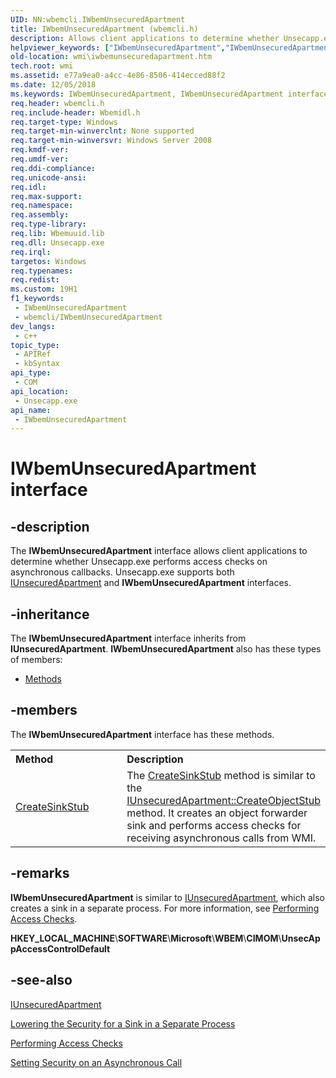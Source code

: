 ```yaml
---
UID: NN:wbemcli.IWbemUnsecuredApartment
title: IWbemUnsecuredApartment (wbemcli.h)
description: Allows client applications to determine whether Unsecapp.exe performs access checks on asynchronous callbacks.
helpviewer_keywords: ["IWbemUnsecuredApartment","IWbemUnsecuredApartment interface [Windows Management Instrumentation]","IWbemUnsecuredApartment interface [Windows Management Instrumentation]","described","wbemcli/IWbemUnsecuredApartment","wmi.iwbemunsecuredapartment"]
old-location: wmi\iwbemunsecuredapartment.htm
tech.root: wmi
ms.assetid: e77a9ea0-a4cc-4e86-8506-414ecced88f2
ms.date: 12/05/2018
ms.keywords: IWbemUnsecuredApartment, IWbemUnsecuredApartment interface [Windows Management Instrumentation], IWbemUnsecuredApartment interface [Windows Management Instrumentation],described, wbemcli/IWbemUnsecuredApartment, wmi.iwbemunsecuredapartment
req.header: wbemcli.h
req.include-header: Wbemidl.h
req.target-type: Windows
req.target-min-winverclnt: None supported
req.target-min-winversvr: Windows Server 2008
req.kmdf-ver: 
req.umdf-ver: 
req.ddi-compliance: 
req.unicode-ansi: 
req.idl: 
req.max-support: 
req.namespace: 
req.assembly: 
req.type-library: 
req.lib: Wbemuuid.lib
req.dll: Unsecapp.exe
req.irql: 
targetos: Windows
req.typenames: 
req.redist: 
ms.custom: 19H1
f1_keywords:
 - IWbemUnsecuredApartment
 - wbemcli/IWbemUnsecuredApartment
dev_langs:
 - c++
topic_type:
 - APIRef
 - kbSyntax
api_type:
 - COM
api_location:
 - Unsecapp.exe
api_name:
 - IWbemUnsecuredApartment
---
```


# IWbemUnsecuredApartment interface


## -description

The <b>IWbemUnsecuredApartment</b> interface 
   allows client applications to determine whether Unsecapp.exe performs access 
   checks on asynchronous callbacks. Unsecapp.exe supports both 
   <a href="https://docs.microsoft.com/windows/desktop/api/wbemcli/nn-wbemcli-iunsecuredapartment">IUnsecuredApartment</a> and 
   <b>IWbemUnsecuredApartment</b> interfaces.

## -inheritance

The <b xmlns:loc="http://microsoft.com/wdcml/l10n">IWbemUnsecuredApartment</b> interface inherits from <b>IUnsecuredApartment</b>. <b>IWbemUnsecuredApartment</b> also has these types of members:
<ul>
<li><a href="https://docs.microsoft.com/">Methods</a></li>
</ul>

## -members

The <b>IWbemUnsecuredApartment</b> interface has these methods.
<table class="members" id="memberListMethods">
<tr>
<th align="left" width="37%">Method</th>
<th align="left" width="63%">Description</th>
</tr>
<tr data="declared;">
<td align="left" width="37%">
<a href="https://docs.microsoft.com/windows/desktop/api/wbemcli/nf-wbemcli-iwbemunsecuredapartment-createsinkstub">CreateSinkStub</a>
</td>
<td align="left" width="63%">
The <a href="https://docs.microsoft.com/windows/desktop/api/wbemcli/nf-wbemcli-iwbemunsecuredapartment-createsinkstub">CreateSinkStub</a> method is 
     similar to the 
     <a href="https://docs.microsoft.com/windows/desktop/api/wbemcli/nf-wbemcli-iunsecuredapartment-createobjectstub">IUnsecuredApartment::CreateObjectStub</a> 
     method. It creates an object forwarder sink and performs access checks for receiving asynchronous calls from 
     WMI.

</td>
</tr>
</table>

## -remarks

<b>IWbemUnsecuredApartment</b> is similar to 
     <a href="https://docs.microsoft.com/windows/desktop/api/wbemcli/nn-wbemcli-iunsecuredapartment">IUnsecuredApartment</a>, which also creates a sink in a 
     separate process. For more information, see 
     <a href="https://docs.microsoft.com/windows/desktop/WmiSdk/performing-access-checks">Performing Access Checks</a>.


<b>HKEY_LOCAL_MACHINE</b>&#92;<b>SOFTWARE</b>&#92;<b>Microsoft</b>&#92;<b>WBEM</b>&#92;<b>CIMOM</b>&#92;<b>UnsecAppAccessControlDefault</b>

## -see-also

<a href="https://docs.microsoft.com/windows/desktop/api/wbemcli/nn-wbemcli-iunsecuredapartment">IUnsecuredApartment</a>



<a href="https://docs.microsoft.com/windows/desktop/WmiSdk/lowering-the-security-for-a-sink-in-a-separate-process">Lowering the Security for a Sink in a Separate Process</a>



<a href="https://docs.microsoft.com/windows/desktop/WmiSdk/performing-access-checks">Performing Access Checks</a>



<a href="https://docs.microsoft.com/windows/desktop/WmiSdk/setting-security-on-an-asynchronous-call">Setting Security on an Asynchronous Call</a>

